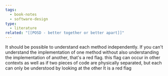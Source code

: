 ```yaml
---
tags:
  - book-notes
  - software-design
type:
  - literature
related: "[[POSD - better together or better apart]]"
---
```

It should be possible to understand each method independently. If you can't understand the implementation of one method without also understanding the implementation of another, that's a red flag. this flag can occur in other contexts as well as if two pieces of code are physically separated, but each can only be understood by looking at the other It is a red flag